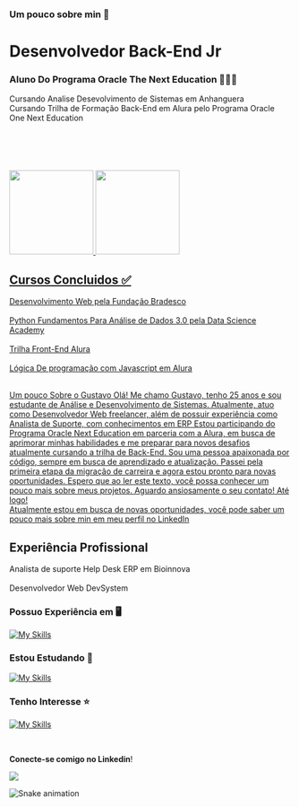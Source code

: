 ### Um pouco sobre min 🌈
<h1>Desenvolvedor Back-End Jr</h1>
<h3>Aluno Do Programa Oracle The Next Education 🚀🚀🚀</h3>     
Cursando Analise Desevolvimento de Sistemas em Anhanguera <br>
Cursando Trilha de Formação Back-End em Alura pelo Programa Oracle One Next Education <br><br><br><br><br><br>
<div align="left">
    <a href="https://github.com/GustavoSilvaMarcal">
    <img height="150em" src="https://github-readme-stats.vercel.app/api?username=GustavoSilvaMarcal&show_icons=true&theme=tokyonight&include_all_commits=true&count_private=true"/>
    <img height="150em" src="https://github-readme-stats.vercel.app/api/top-langs/?username=GustavoSilvaMarcal&layout=compact&langs_count=7&theme=tokyonight"/>
</div>

<h2>Cursos Concluidos  ✅</h2>
  Desenvolvimento Web pela Fundação Bradesco <br><br>
  Python Fundamentos Para Análise de Dados 3.0 pela Data Science Academy <br><br>
  Trilha Front-End Alura <br><br>
  Lógica De programação com Javascript em Alura <br><br>


  Um pouco Sobre o Gustavo 
  Olá! Me chamo Gustavo, tenho 25 anos e sou estudante de Análise e Desenvolvimento de Sistemas. Atualmente, atuo como Desenvolvedor Web freelancer, além de possuir experiência como Analista de Suporte, com conhecimentos em ERP
  Estou participando do Programa Oracle Next Education em parceria com a Alura, em busca de aprimorar minhas habilidades e me preparar para novos desafios atualmente cursando a trilha de Back-End. 
  Sou uma pessoa apaixonada por código, sempre em busca de aprendizado e atualização.
  Passei pela primeira etapa da migração de carreira e agora estou pronto para novas oportunidades. Espero que ao ler este texto, você possa conhecer um pouco mais sobre meus projetos. Aguardo ansiosamente o seu contato! Até logo!  
  Atualmente estou em busca de novas oportunidades, você pode saber um pouco mais sobre min em meu perfil no  [LinkedIn](https://www.linkedin.com/in/gustavo-m-4693b4156/?original_referer=/)

<h2>Experiência Profissional</h2>
 Analista de suporte Help Desk ERP em  Bioinnova <br><br>
 Desenvolvedor Web DevSystem
  
 ###  Possuo Experiência em 🖥️

[![My Skills](https://skillicons.dev/icons?i=js,ts,html,css,react,nodejs,python,github)](https://skillicons.dev)

###  Estou Estudando   :book:

[![My Skills](https://skillicons.dev/icons?i=java,php,postgres,mysql,laravel)](https://skillicons.dev)

###  Tenho Interesse   :star:

[![My Skills](https://skills.thijs.gg/icons?i=nodejs,js,typescript,docker,java)](https://skills.thijs.gg)


<br />

**Conecte-se comigo no Linkedin**! 

[<img src="https://img.shields.io/badge/linkedin-%230077B5.svg?&style=for-the-badge&logo=linkedin&logoColor=white" />](https://br.linkedin.com/in/gustavo-m-4693b4156?trk=people-guest_people_search-card&original_referer=https%3A%2F%2Fwww.linkedin.com%2F)


![Snake animation](https://github.com/rafaballerini2/rafaballerini2/blob/output/github-contribution-grid-snake.svg)

